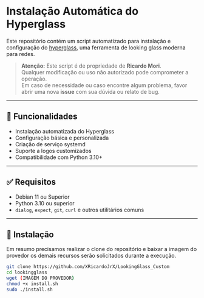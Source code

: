 # Instalação Automática do Hyperglass

Este repositório contém um script automatizado para instalação e configuração do [hyperglass](https://github.com/hyperglass/hyperglass), uma ferramenta de looking glass moderna para redes.

> **Atenção:** Este script é de propriedade de **Ricardo Mori**.  
> Qualquer modificação ou uso não autorizado pode comprometer a operação.  
> Em caso de necessidade ou caso encontre algum problema, favor abrir uma nova **issue** com sua dúvida ou relato de bug.

---

## 🚀 Funcionalidades

- Instalação automatizada do Hyperglass
- Configuração básica e personalizada
- Criação de serviço systemd
- Suporte a logos customizados
- Compatibilidade com Python 3.10+

---

## ✅ Requisitos

- Debian 11 ou Superior
- Python 3.10 ou superior
- `dialog`, `expect`, `git`, `curl` e outros utilitários comuns

---

## 🔧 Instalação
Em resumo precisamos realizar o clone do repositório e baixar a imagem do provedor os demais recursos serão solicitados durante a execução.

```bash
git clone https://github.com/XRicardoJrX/LookingGlass_Custom
cd lookingglass
wget (IMAGEM DO PROVEDOR)
chmod +x install.sh
sudo ./install.sh
